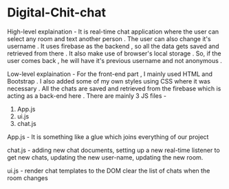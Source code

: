 # Digital-Chit-chat

High-level explaination -
It is real-time chat application where the user can select any room and text another person . The user can also change it's username . 
It uses firebase as the backend , so all the data gets saved and retrieved from there . It also make use of browser's local storage . So, if the user comes back , he will have it's previous username and not anonymous .

Low-level explaination -
For the front-end part , I mainly used HTML and Bootstrap . I also added some of my own styles using CSS where it was necessary .  All the chats are saved and retrieved from the firebase which is acting as a back-end here . There are mainly 3 JS files -
1. App.js
2. ui.js
3. chat.js

App.js - It is something like a glue which joins everything of our project

chat.js -  adding new chat documents,
setting up a new real-time listener to get new chats,
updating the new user-name,
updating the new room.

ui.js - render chat templates to the DOM
clear the list of chats when the room changes
